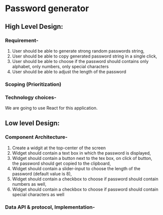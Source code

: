 # Password generator

## High Level Design:
### Requirement-
1. User should be able to generate strong random passwords string,
2. User should be able to copy generated password string in a single click,
3. User should be able to choose if the password should contains only alphabet, only numbers, only special characters
4. User should be able to adjust the length of the password

### Scoping (Prioritization)

### Technology choices-
We are going to use React for this application.

## Low level Design:
### Component Architecture-
1. Create a widgit at the top-center of the screen
2. Widget should contain a text box in which the password is displayed,
3. Widget should contain a button next to the tex box, on click of button, the password should get copied to the clipboard,
4. Widget should contain a slider-input to choose the length of the password (default value is 8),
5. Widget should contain a checkbox to choose if password should contain numbers as well,
6. Widget should contain a checkbox to choose if password should contain special characters as well

### Data API & protocol, Implementation-